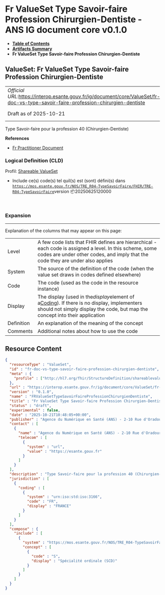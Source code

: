 # Fr ValueSet Type Savoir-faire Profession Chirurgien-Dentiste - ANS IG document core v0.1.0

* [**Table of Contents**](toc.md)
* [**Artifacts Summary**](artifacts.md)
* **Fr ValueSet Type Savoir-faire Profession Chirurgien-Dentiste**

## ValueSet: Fr ValueSet Type Savoir-faire Profession Chirurgien-Dentiste 

| | |
| :--- | :--- |
| *Official URL*:https://interop.esante.gouv.fr/ig/document/core/ValueSet/fr-doc-vs-type-savoir-faire-profession-chirurgien-dentiste | *Version*:0.1.0 |
| Draft as of 2025-10-21 | *Computable Name*:FRValueSetTypeSavoirFaireProfessionChirurgienDentiste |

 
Type Savoir-faire pour la profession 40 (Chirurgien-Dentiste) 

 **References** 

* [Fr Practitioner Document](StructureDefinition-fr-practitioner-document.md)

### Logical Definition (CLD)

Profil: [Shareable ValueSet](http://hl7.org/fhir/R4/shareablevalueset.html)

* Include ce(s) code(s) tel quil(s) est (sont) défini(s) dans [`https://mos.esante.gouv.fr/NOS/TRE_R04-TypeSavoirFaire/FHIR/TRE-R04-TypeSavoirFaire`](https://interop.esante.gouv.fr/terminologies/1.2.0/CodeSystem-TRE-R04-TypeSavoirFaire.html)version 📦20250625120000

 

### Expansion

-------

 Explanation of the columns that may appear on this page: 

| | |
| :--- | :--- |
| Level | A few code lists that FHIR defines are hierarchical - each code is assigned a level. In this scheme, some codes are under other codes, and imply that the code they are under also applies |
| System | The source of the definition of the code (when the value set draws in codes defined elsewhere) |
| Code | The code (used as the code in the resource instance) |
| Display | The display (used in the*display*element of a[Coding](http://hl7.org/fhir/R4/datatypes.html#Coding)). If there is no display, implementers should not simply display the code, but map the concept into their application |
| Definition | An explanation of the meaning of the concept |
| Comments | Additional notes about how to use the code |



## Resource Content

```json
{
  "resourceType" : "ValueSet",
  "id" : "fr-doc-vs-type-savoir-faire-profession-chirurgien-dentiste",
  "meta" : {
    "profile" : ["http://hl7.org/fhir/StructureDefinition/shareablevalueset"]
  },
  "url" : "https://interop.esante.gouv.fr/ig/document/core/ValueSet/fr-doc-vs-type-savoir-faire-profession-chirurgien-dentiste",
  "version" : "0.1.0",
  "name" : "FRValueSetTypeSavoirFaireProfessionChirurgienDentiste",
  "title" : "Fr ValueSet Type Savoir-faire Profession Chirurgien-Dentiste",
  "status" : "draft",
  "experimental" : false,
  "date" : "2025-10-21T10:48:05+00:00",
  "publisher" : "Agence du Numérique en Santé (ANS) - 2-10 Rue d'Oradour-sur-Glane, 75015 Paris",
  "contact" : [
    {
      "name" : "Agence du Numérique en Santé (ANS) - 2-10 Rue d'Oradour-sur-Glane, 75015 Paris",
      "telecom" : [
        {
          "system" : "url",
          "value" : "https://esante.gouv.fr"
        }
      ]
    }
  ],
  "description" : "Type Savoir-faire pour la profession 40 (Chirurgien-Dentiste)",
  "jurisdiction" : [
    {
      "coding" : [
        {
          "system" : "urn:iso:std:iso:3166",
          "code" : "FR",
          "display" : "FRANCE"
        }
      ]
    }
  ],
  "compose" : {
    "include" : [
      {
        "system" : "https://mos.esante.gouv.fr/NOS/TRE_R04-TypeSavoirFaire/FHIR/TRE-R04-TypeSavoirFaire",
        "concept" : [
          {
            "code" : "S",
            "display" : "Spécialité ordinale (SCD)"
          }
        ]
      }
    ]
  }
}

```
